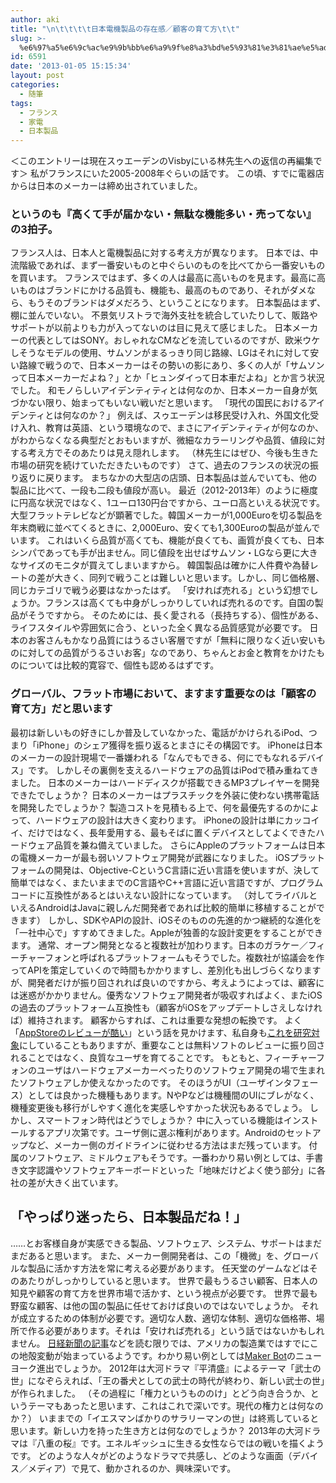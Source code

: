 ```yaml
---
author: aki
title: "\n\t\t\t\t日本電機製品の存在感／顧客の育て方\t\t"
slug: >-
  %e6%97%a5%e6%9c%ac%e9%9b%bb%e6%a9%9f%e8%a3%bd%e5%93%81%e3%81%ae%e5%ad%98%e5%9c%a8%e6%84%9f%ef%bc%8f%e9%a1%a7%e5%ae%a2%e3%81%ae%e8%82%b2%e3%81%a6%e6%96%b9
id: 6591
date: '2013-01-05 15:15:34'
layout: post
categories:
  - 随筆
tags:
  - フランス
  - 家電
  - 日本製品
---
```


＜このエントリーは現在スゥエーデンのVisbyにいる林先生への返信の再編集です＞ 私がフランスにいた2005-2008年ぐらいの話です。 この頃、すでに電器店からは日本のメーカーは締め出されていました。

### というのも『高くて手が届かない・無駄な機能多い・売ってない』の3拍子。

フランス人は、日本人と電機製品に対する考え方が異なります。 日本では、中流階級であれば、まず一番安いものと中ぐらいのものを比べてから一番安いものを買います。 フランスではまず、多くの人は最高に高いものを見ます。最高に高いものはブランドにかける品質も、機能も、最高のものであり、それがダメなら、もうそのブランドはダメだろう、ということになります。 日本製品はまず、棚に並んでいない。 不景気リストラで海外支社を統合していたりして、販路やサポートが以前よりも力が入ってないのは目に見えて感じました。 日本メーカーの代表としてはSONY。おしゃれなCMなどを流しているのですが、欧米ウケしそうなモデルの使用、サムソンがまるっきり同じ路線、LGはそれに対して安い路線で戦うので、日本メーカーはその勢いの影にあり、多くの人が「サムソンって日本メーカーだよね？」とか「ヒュンダイって日本車だよね」とか言う状況でした。 和モノらしいアイデンティティとは何なのか、日本メーカー自身が気づかない限り、始まってもいない戦いだと思います。 「現代の国民におけるアイデンティとは何なのか？」 例えば、スゥエーデンは移民受け入れ、外国文化受け入れ、教育は英語、という環境なので、まさにアイデンティティが何なのか、がわからなくなる典型だとおもいますが、微細なカラーリングや品質、値段に対する考え方でそのあたりは見え隠れします。 （林先生にはぜひ、今後も生きた市場の研究を続けていただきたいものです） さて、過去のフランスの状況の振り返りに戻ります。 まちなかの大型店の店頭、日本製品は並んでいても、他の製品に比べて、一段も二段も値段が高い。 最近（2012-2013年）のように極度に円高な状況ではなく、1ユーロ130円台ですから、ユーロ高といえる状況です。 大型フラットテレビなどが顕著でした。韓国メーカーが1,000Euroを切る製品を年末商戦に並べてくるときに、2,000Euro、安くても1,300Euroの製品が並んでいます。 これはいくら品質が高くても、機能が良くても、画質が良くても、日本シンパであっても手が出ません。同じ値段を出せばサムソン・LGなら更に大きなサイズのモニタが買えてしまいますから。 韓国製品は確かに人件費や為替レートの差が大きく、同列で戦うことは難しいと思います。しかし、同じ価格層、同じカテゴリで戦う必要はなかったはず。 「安ければ売れる」という幻想でしょうか。フランスは高くても中身がしっかりしていれば売れるのです。自国の製品がそうですから。 そのためには、長く愛される（長持ちする）、個性がある、ライフスタイルや雰囲気に合う、といった全く異なる品質感覚が必要です。 日本のお客さんもかなり品質にはうるさい客層ですが「無料に限りなく近い安いものに対しての品質がうるさいお客」なのであり、ちゃんとお金と教育をかけたものについては比較的寛容で、個性も認めるはずです。

### グローバル、フラット市場において、ますます重要なのは「顧客の育て方」だと思います

最初は新しいもの好きにしか普及していなかった、電話がかけられるiPod、つまり「iPhone」のシェア獲得を振り返るとまさにその構図です。 iPhoneは日本のメーカーの設計現場で一番嫌われる「なんでもできる、何にでもなれるデバイス」です。 しかしその裏側を支えるハードウェアの品質はiPodで積み重ねてきました。 日本のメーカーはハードディスクが搭載できるMP3プレイヤーを開発できたでしょうか？ 日本のメーカーはプラスチックを外装に使わない携帯電話を開発したでしょうか？ 製造コストを見積もる上で、何を最優先するのかによって、ハードウェアの設計は大きく変わります。 iPhoneの設計は単にカッコイイ、だけではなく、長年愛用する、最もそばに置くデバイスとしてよくできたハードウェア品質を兼ね備えていました。 さらにAppleのプラットフォームは日本の電機メーカーが最も弱いソフトウェア開発が武器になりました。 iOSプラットフォームの開発は、Objective-CというC言語に近い言語を使いますが、決して簡単ではなく、またいままでのC言語やC++言語に近い言語ですが、プログラムコードに互換性があるとはいえない設計になっています。 （対してライバルといえるAndroidはJavaに親しんだ開発者であれば比較的簡単に移植することができます） しかし、SDKやAPIの設計、iOSそのものの先進的かつ継続的な進化を「一社中心で」すすめてきました。Appleが独善的な設計変更をすることができます。 通常、オープン開発となると複数社が加わります。日本のガラケー／フィーチャーフォンと呼ばれるプラットフォームもそうでした。複数社が協議会を作ってAPIを策定していくので時間もかかりますし、差別化も出しづらくなりますが、開発者だけが振り回されれば良いのですから、考えようによっては、顧客には迷惑がかかりません。優秀なソフトウェア開発者が吸収すればよく、またiOSの過去のプラットフォーム互換性も（顧客がiOSをアップデートしさえしなければ）維持されます。 顧客からすれば、これは重要な発想の転換です。 よく「[AppStoreのレビューが酷い](http://dennou-kurage.hatenablog.com/entry/2012/12/04/213102)」という話を見かけます、私自身も[これを研究対象](http://blog.shirai.la/wp-content/uploads/downloads/2012/11/NICOGRAPH2011Sp_TakumiPaper.pdf "スマートフォンの高精細加速度センサを用いた抽象的動画作品視聴時のユーザ動作分析と作品のクオリティ向上手法の提案")にしていることもありますが、重要なことは無料ソフトのレビューに振り回されることではなく、良質なユーザを育てることです。 もともと、フィーチャーフォンのユーザはハードウェアメーカーべったりのソフトウェア開発の場で生まれたソフトウェアしか使えなかったのです。 そのほうがUI（ユーザインタフェース）としては良かった機種もあります。NやPなどは機種間のUIにブレがなく、機種変更後も移行がしやすく進化を実感しやすかった状況もあるでしょう。 しかし、スマートフォン時代はどうでしょうか？ 中に入っている機能はインストールするアプリ次第です。ユーザ側に選ぶ権利があります。Androidのセットアップなど、メーカー側のガイドラインに従わせる方法はまだ残っています。 付属のソフトウェア、ミドルウェアもそうです。一番わかり易い例としては、手書き文字認識やソフトウェアキーボードといった「地味だけどよく使う部分」に各社の差が大きく出ています。

## 「やっぱり迷ったら、日本製品だね！」

……とお客様自身が実感できる製品、ソフトウェア、システム、サポートはまだまだあると思います。 また、メーカー側開発者は、この「機微」を、グローバルな製品に活かす方法を常に考える必要があります。 任天堂のゲームなどはそのあたりがしっかりしていると思います。 世界で最もうるさい顧客、日本人の知見や顧客の育て方を世界市場で活かす、という視点が必要です。 世界で最も野蛮な顧客、は他の国の製品に任せておけば良いのではないでしょうか。 それが成立するための体制が必要です。適切な人数、適切な体制、適切な価格帯、場所で作る必要があります。それは「安ければ売れる」という話ではないかもしれません。 [日経新聞の記事](http://www.nikkei.com/article/DGXNASGM2702R_Y1A720C1000000/)などを読む限りでは、アメリカの製造業ではすでにこの地殻変動が始まっているようです。わかり易い例としては[Maker Bot](http://jp.techcrunch.com/archives/20121120makerbot-introduces-3d-photo-booth-in-its-new-york-store-print-your-face-in-3d/)のニューヨーク進出でしょうか。 2012年は大河ドラマ『平清盛』によるテーマ「武士の世」になぞらえれば、「王の番犬としての武士の時代が終わり、新しい武士の世」が作られました。 （その過程に「権力というもののけ」とどう向き合うか、というテーマもあったと思います、これはこれで深いです。現代の権力とは何なのか？） いままでの「イエスマンばかりのサラリーマンの世」は終焉していると思います。新しい力を持った生き方とは何なのでしょうか？ 2013年の大河ドラマは『八重の桜』です。エネルギッシュに生きる女性ならではの戦いを描くようです。 どのような人々がどのようなドラマで共感し、どのような画面（デバイス／メディア）で見て、動かされるのか、興味深いです。